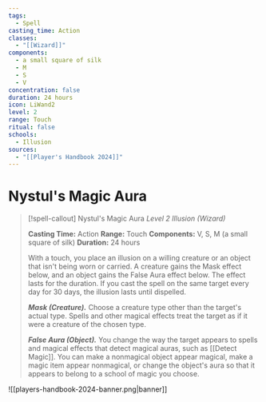 ```yaml
---
tags:
  - Spell
casting_time: Action
classes:
  - "[[Wizard]]"
components:
  - a small square of silk
  - M
  - S
  - V
concentration: false
duration: 24 hours
icon: LiWand2
level: 2
range: Touch
ritual: false
schools:
  - Illusion
sources:
  - "[[Player's Handbook 2024]]"
---
```


# Nystul's Magic Aura

>[!spell-callout] Nystul's Magic Aura
>_Level 2 Illusion (Wizard)_
>
>**Casting Time:** Action
>**Range:** Touch
>**Components:** V, S, M (a small square of silk)
>**Duration:** 24 hours
>
>With a touch, you place an illusion on a willing creature or an object that isn't being worn or carried. A creature gains the Mask effect below, and an object gains the False Aura effect below. The effect lasts for the duration. If you cast the spell on the same target every day for 30 days, the illusion lasts until dispelled.
>
>**_Mask (Creature)._** Choose a creature type other than the target's actual type. Spells and other magical effects treat the target as if it were a creature of the chosen type.
>
>**_False Aura (Object)._** You change the way the target appears to spells and magical effects that detect magical auras, such as [[Detect Magic]]. You can make a nonmagical object appear magical, make a magic item appear nonmagical, or change the object's aura so that it appears to belong to a school of magic you choose.


![[players-handbook-2024-banner.png|banner]]
